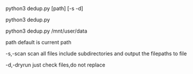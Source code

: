 python3 dedup.py [path] [-s -d]

python3 dedup.py

python3 dedup.py /mnt/user/data

path default is current path 

-s,-scan scan all files include subdirectories and output the filepaths to file

-d,-dryrun just check files,do not replace